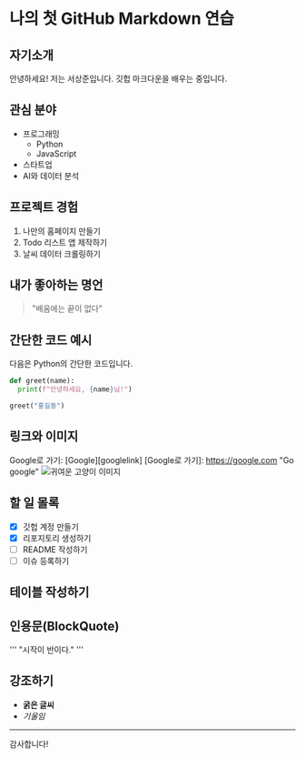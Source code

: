 # 나의 첫 GitHub Markdown 연습

## 자기소개
안녕하세요! 저는 서상준입니다. 깃헙 마크다운을 배우는 중입니다.

## 관심 분야 
 - 프로그래밍
   - Python
   - JavaScript
 - 스타트업
 - AI와 데이터 분석

## 프로젝트 경험
1. 나만의 홈페이지 만들기
2. Todo 리스트 앱 제작하기
3. 날씨 데이터 크롤링하기

## 내가 좋아하는 명언
> "배움에는 끝이 없다"

## 간단한 코드 예시 
다음은 Python의 간단한 코드입니다.

```python
def greet(name):
  print(f"안녕하세요, {name}님!")

greet("홍길동")
```

## 링크와 이미지
Google로 가기: [Google][googlelink]
[Google로 가기]: https://google.com "Go google"
![귀여운 고양이 이미지]([https://t3.ftcdn.net/jpg/01/04/40/06/360_F_104400672_zCaPIFbYT1dXdzN85jso7NV8M6uwpKtf.jpg] "[Optional title]()")
## 할 일 몰록
- [x] 깃헙 계정 만들기
- [x] 리포지토리 생성하기
- [ ] README 작성하기
- [ ] 이슈 등록하기

## 테이블 작성하기

## 인용문(BlockQuote)
''' "시작이 반이다." ''' 

## 강조하기
- **굵은 글씨**
- *기울임*
<hr/>
감사합니다! 
